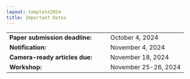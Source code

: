 ```yaml
---
layout: template2024
title: Important Dates
---
```


<table>
	<tr>
		<td>
			<b>Paper submission deadline:&emsp;&emsp;</b>
		</td>
		<td>
            October 4, 2024
        </td>
	</tr>
	<tr>
		<td>
			<b>Notification:&emsp;&emsp;</b>
		</td>
		<td>
            November 4, 2024
        </td>
	</tr>
	<tr>
		<td>
			<b>Camera-ready articles due:&emsp;&emsp;</b>
		</td>
		<td>November 18, 2024</td>
	</tr>
	<tr>
		<td>
			<b>Workshop:&emsp;&emsp;</b>
		</td>
		<td>
            November 25-26, 2024
        </td>
	</tr>
</table>